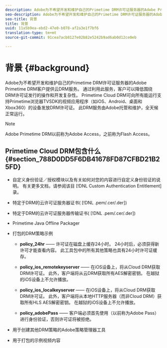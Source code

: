```yaml
---
description: Adobe为不希望开发和维护自己的Primetime DRM许可证服务器的Adobe Primetime DRM客户提供云DRM服务。 通过利用此服务，客户可以降低围绕DRM许可证发行的操作和开发复杂性。 Primetime Cloud DRM可向所有能运行支持Primetime浏览器TVSDK的视频应用程序（如iOS、Android、桌面和Xbox360）的设备发放DRM许可证。 此DRM服务由Adobe托管和维护，全天候正常运行。
seo-description: Adobe为不希望开发和维护自己的Primetime DRM许可证服务器的Adobe Primetime DRM客户提供云DRM服务。 通过利用此服务，客户可以降低围绕DRM许可证发行的操作和开发复杂性。 Primetime Cloud DRM可向所有能运行支持Primetime浏览器TVSDK的视频应用程序（如iOS、Android、桌面和Xbox360）的设备发放DRM许可证。 此DRM服务由Adobe托管和维护，全天候正常运行。
seo-title: 背景
title: 背景
uuid: 11a5b9ea-ebd2-47e0-b078-af2a3e1f7bf6
translation-type: tm+mt
source-git-commit: 91cea7acb8127e02b82e5242b9ad6ab0d12ce0eb

---
```



# 背景 {#background}

Adobe为不希望开发和维护自己的Primetime DRM许可证服务器的Adobe Primetime DRM客户提供云DRM服务。 通过利用此服务，客户可以降低围绕DRM许可证发行的操作和开发复杂性。 Primetime Cloud DRM可向所有能运行支持Primetime浏览器TVSDK的视频应用程序（如iOS、Android、桌面和Xbox360）的设备发放DRM许可证。 此DRM服务由Adobe托管和维护，全天候正常运行。

>[!NOTE]
>
>Adobe Primetime DRM以前称为Adobe Access，之前称为Flash Access。

## Primetime Cloud DRM包含什么 {#section_788D0DD5F6DB41678FD87CFBD21B25FD}

* 自定义身份验证／授权模块以及有关如何对您的内容进行自定义身份验证的说明。 有关更多文档，请参阅该目 [!DNL Custom Authentication Entitlement] 录。
* 特定于DRM的云许可证服务器证书( [!DNL .pem/.cer/.der])

* 特定于DRM的云许可证服务器传输证书( [!DNL .pem/.cer/.der])

* Primetime Java Offline Packager
* 打包的DRM策略示例

   * **policy_24hr** —— 许可证在磁盘上缓存24小时。 24小时后，必须获得新许可才能查看内容。 此工具包中的所有其他策略也具有24小时许可证缓存。
   * **policy_ios_remotekeyserver** —— 在iOS设备上，将从Cloud DRM获取DRM许可证。 此外，客户端将从云DRM获取所有AES解密密钥。 在越狱的iOS设备上不允许播放。

   * **policy_ios_localkeyserver** —— 在iOS设备上，将从Cloud DRM获取DRM许可证。 此外，客户端将从本地HTTP服务器（而非Cloud DRM）获取所有HLS AES解密密钥。 在越狱的iOS设备上不允许播放。

   * **policy_adobePass** —— 客户端必须首先使用（以前称为Adobe Pass）进行身份验证，否则许可证将被拒绝。

* 用于创建其他DRM策略的Adobe策略管理器工具
* 用于打包的示例视频内容

